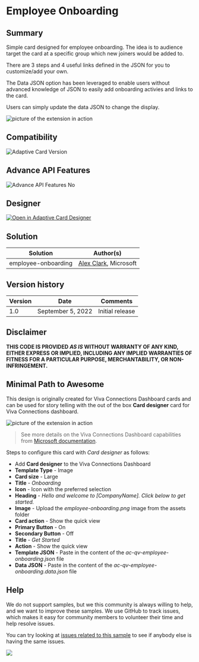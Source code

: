 # Employee Onboarding

## Summary

Simple card designed for employee onboarding. The idea is to audience target the card at a specific group which new joiners would be added to.

There are 3 steps and 4 useful links defined in the JSON for you to customize/add your own.

The Data JSON option has been leveraged to enable users without advanced knowledge of JSON to easily add onboarding activies and links to the card.

Users can simply update the data JSON to change the display.

![picture of the extension in action](assets/card.png)

## Compatibility

![Adaptive Card Version](https://img.shields.io/badge/Adaptive%20Card%20Version-1.3-green.svg)

## Advance API Features

![Advance API Features No](https://img.shields.io/badge/Advance_API_Features-No-orange)

## Designer

<p>
    <a href="https://adaptivecards.io/designer/index.html?card=https%3A%2F%2Fraw.githubusercontent.com%2Fpnp%2FAdaptiveCards-Templates%2Fmain%2Fsamples%2Femployee-onboarding%2Fac-qv-employee-onboarding.json&data=https%3A%2F%2Fraw.githubusercontent.com%2Fpnp%2FAdaptiveCards-Templates%2Fmain%2Fsamples%2Femployee-onboarding%2Fac-qv-employee-onboarding.data.json">
        <img src="https://raw.githubusercontent.com/pnp/AdaptiveCards-Templates/main/assets/btn-open-in-designer.png" alt="Open in Adaptive Card Designer" />
    </a>
</p>

## Solution

Solution|Author(s)
--------|---------
employee-onboarding | [Alex Clark](https://github.com/alexc-msft), Microsoft

## Version history

Version|Date|Comments
-------|----|--------
1.0|September 5, 2022|Initial release


## Disclaimer
**THIS CODE IS PROVIDED *AS IS* WITHOUT WARRANTY OF ANY KIND, EITHER EXPRESS OR IMPLIED, INCLUDING ANY IMPLIED WARRANTIES OF FITNESS FOR A PARTICULAR PURPOSE, MERCHANTABILITY, OR NON-INFRINGEMENT.**

## Minimal Path to Awesome

This design is originally created for Viva Connections Dashboard cards and can be used for story telling with the out of the box **Card designer** card for Viva Connections dashboard.

![picture of the extension in action](assets/dashboard-card.png)

> See more details on the Viva Connections Dashboard capabilities from [Microsoft documentation](https://docs.microsoft.com/en-us/viva/connections/create-dashboard).

Steps to configure this card with *Card designer* as follows:

- Add **Card designer** to the Viva Connections Dashboard
- **Template Type** - Image
- **Card size** - Large
- **Title** - *Onboarding*
- **Icon** - Icon with the preferred selection
- **Heading** - *Hello and welcome to [CompanyName]. Click below to get started.*
- **Image** - Upload the *employee-onboarding.png* image from the assets folder
- **Card action** - Show the quick view
- **Primary Button** - On
- **Secondary Button** - Off
- **Title** -  *Get Started*
- **Action** - Show the quick view
- **Template JSON** - Paste in the content of the *ac-qv-employee-onboarding.json* file
- **Data JSON** - Paste in the content of the *ac-qv-employee-onboarding.data.json* file


## Help

We do not support samples, but we this community is always willing to help, and we want to improve these samples. We use GitHub to track issues, which makes it easy for  community members to volunteer their time and help resolve issues.

You can try looking at [issues related to this sample](https://github.com/pnp/AdaptiveCards-Templates/issues) to see if anybody else is having the same issues.

<img src="https://pnptelemetry.azurewebsites.net/adaptivecards-templates/samples/employee-onboarding" />